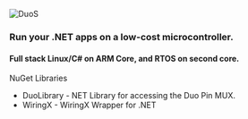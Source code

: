 ![DuoS](https://github.com/dotTinyNet/.github/blob/main/duo-s-front.webp)
### Run your .NET apps on a low-cost microcontroller.
#### Full stack Linux/C# on ARM Core, and RTOS on second core.


NuGet Libraries
* DuoLibrary - NET Library for accessing the Duo Pin MUX.
* WiringX - WiringX Wrapper for .NET

